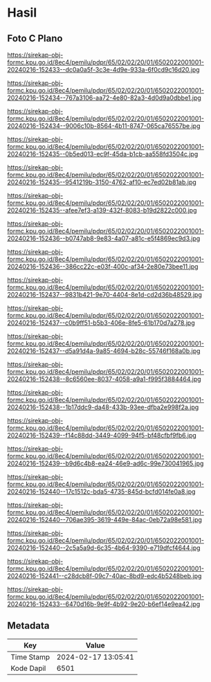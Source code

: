 # Hasil

## Foto C Plano

https://sirekap-obj-formc.kpu.go.id/8ec4/pemilu/pdpr/65/02/02/20/01/6502022001001-20240216-152433--dc0a0a5f-3c3e-4d9e-933a-6f0cd9c16d20.jpg

https://sirekap-obj-formc.kpu.go.id/8ec4/pemilu/pdpr/65/02/02/20/01/6502022001001-20240216-152434--767a3106-aa72-4e80-82a3-4d0d9a0dbbe1.jpg

https://sirekap-obj-formc.kpu.go.id/8ec4/pemilu/pdpr/65/02/02/20/01/6502022001001-20240216-152434--9006c10b-8564-4b11-8747-065ca76557be.jpg

https://sirekap-obj-formc.kpu.go.id/8ec4/pemilu/pdpr/65/02/02/20/01/6502022001001-20240216-152435--0b5ed013-ec9f-45da-b1cb-aa558fd3504c.jpg

https://sirekap-obj-formc.kpu.go.id/8ec4/pemilu/pdpr/65/02/02/20/01/6502022001001-20240216-152435--9541219b-3150-4762-af10-ec7ed02b81ab.jpg

https://sirekap-obj-formc.kpu.go.id/8ec4/pemilu/pdpr/65/02/02/20/01/6502022001001-20240216-152435--afee7ef3-a139-432f-8083-b19d2822c000.jpg

https://sirekap-obj-formc.kpu.go.id/8ec4/pemilu/pdpr/65/02/02/20/01/6502022001001-20240216-152436--b0747ab8-9e83-4a07-a81c-e5f4869ec9d3.jpg

https://sirekap-obj-formc.kpu.go.id/8ec4/pemilu/pdpr/65/02/02/20/01/6502022001001-20240216-152436--386cc22c-e03f-400c-af34-2e80e73bee11.jpg

https://sirekap-obj-formc.kpu.go.id/8ec4/pemilu/pdpr/65/02/02/20/01/6502022001001-20240216-152437--9831b421-9e70-4404-8e1d-cd2d36b48529.jpg

https://sirekap-obj-formc.kpu.go.id/8ec4/pemilu/pdpr/65/02/02/20/01/6502022001001-20240216-152437--c0b9ff51-b5b3-406e-8fe5-61b170d7a278.jpg

https://sirekap-obj-formc.kpu.go.id/8ec4/pemilu/pdpr/65/02/02/20/01/6502022001001-20240216-152437--d5a91d4a-9a85-4694-b28c-55746f168a0b.jpg

https://sirekap-obj-formc.kpu.go.id/8ec4/pemilu/pdpr/65/02/02/20/01/6502022001001-20240216-152438--8c6560ee-8037-4058-a9a1-f995f3884464.jpg

https://sirekap-obj-formc.kpu.go.id/8ec4/pemilu/pdpr/65/02/02/20/01/6502022001001-20240216-152438--1b17ddc9-da48-433b-93ee-dfba2e998f2a.jpg

https://sirekap-obj-formc.kpu.go.id/8ec4/pemilu/pdpr/65/02/02/20/01/6502022001001-20240216-152439--f14c88dd-3449-4099-94f5-bf48cfbf9fb6.jpg

https://sirekap-obj-formc.kpu.go.id/8ec4/pemilu/pdpr/65/02/02/20/01/6502022001001-20240216-152439--b9d6c4b8-ea24-46e9-ad6c-99e730041965.jpg

https://sirekap-obj-formc.kpu.go.id/8ec4/pemilu/pdpr/65/02/02/20/01/6502022001001-20240216-152440--17c1512c-bda5-4735-845d-bcfd014fe0a8.jpg

https://sirekap-obj-formc.kpu.go.id/8ec4/pemilu/pdpr/65/02/02/20/01/6502022001001-20240216-152440--706ae395-3619-449e-84ac-0eb72a98e581.jpg

https://sirekap-obj-formc.kpu.go.id/8ec4/pemilu/pdpr/65/02/02/20/01/6502022001001-20240216-152440--2c5a5a9d-6c35-4b64-9390-e719dfcf4644.jpg

https://sirekap-obj-formc.kpu.go.id/8ec4/pemilu/pdpr/65/02/02/20/01/6502022001001-20240216-152441--c28dcb8f-09c7-40ac-8bd9-edc4b5248beb.jpg

https://sirekap-obj-formc.kpu.go.id/8ec4/pemilu/pdpr/65/02/02/20/01/6502022001001-20240216-152433--6470d16b-9e9f-4b92-9e20-b6ef14e9ea42.jpg


## Metadata

| Key        | Value               |
| ---------- | ------------------- |
| Time Stamp | 2024-02-17 13:05:41 |
| Kode Dapil | 6501                |



